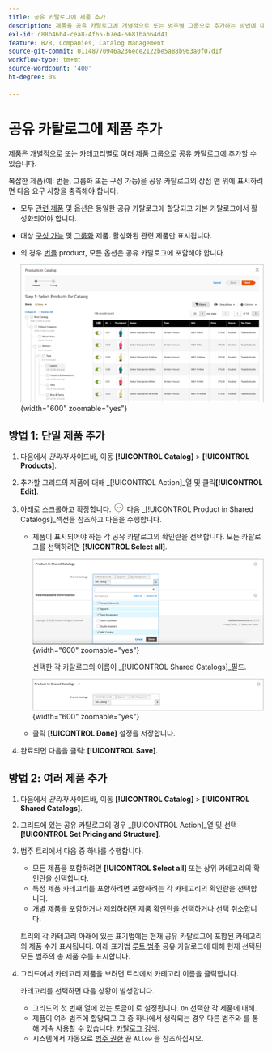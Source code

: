 ```yaml
---
title: 공유 카탈로그에 제품 추가
description: 제품을 공유 카탈로그에 개별적으로 또는 범주별 그룹으로 추가하는 방법에 대해 알아봅니다.
exl-id: c88b46b4-cea8-4f65-b7e4-6681bab64d41
feature: B2B, Companies, Catalog Management
source-git-commit: 01148770946a236ece2122be5a88b963a0f07d1f
workflow-type: tm+mt
source-wordcount: '400'
ht-degree: 0%

---
```


# 공유 카탈로그에 제품 추가

제품은 개별적으로 또는 카테고리별로 여러 제품 그룹으로 공유 카탈로그에 추가할 수 있습니다.

복잡한 제품(예: 번들, 그룹화 또는 구성 가능)을 공유 카탈로그의 상점 맨 위에 표시하려면 다음 요구 사항을 충족해야 합니다.

- 모두 [관련 제품](../catalog/product-configurations.md) 및 옵션은 동일한 공유 카탈로그에 할당되고 기본 카탈로그에서 활성화되어야 합니다.
- 대상 [구성 가능](../catalog/product-create-configurable.md) 및 [그룹화](../catalog/product-create-grouped.md) 제품. 활성화된 관련 제품만 표시됩니다.
- 의 경우 [번들](../catalog/product-create-bundle.md) product, 모든 옵션은 공유 카탈로그에 포함해야 합니다.

  ![카탈로그에 대한 제품 선택](./assets/shared-catalog-select-products-step-1.png){width="600" zoomable="yes"}

## 방법 1: 단일 제품 추가

1. 다음에서 _관리자_ 사이드바, 이동 **[!UICONTROL Catalog]** > **[!UICONTROL Products]**.

1. 추가할 그리드의 제품에 대해 _[!UICONTROL Action]_열 및 클릭&#x200B;**[!UICONTROL Edit]**.

1. 아래로 스크롤하고 확장합니다. ![확장 선택기](../assets/icon-display-expand.png) 다음 _[!UICONTROL Product in Shared Catalogs]_섹션을 참조하고 다음을 수행합니다.

   - 제품이 표시되어야 하는 각 공유 카탈로그의 확인란을 선택합니다. 모든 카탈로그를 선택하려면 **[!UICONTROL Select all]**.

     ![공유 카탈로그의 제품](./assets/shared-catalog-assign-from-product.png){width="600" zoomable="yes"}

     선택한 각 카탈로그의 이름이 _[!UICONTROL Shared Catalogs]_필드.

     ![공유된 카탈로그 할당됨](./assets/shared-catalog-assigned.png){width="600" zoomable="yes"}

   - 클릭 **[!UICONTROL Done]** 설정을 저장합니다.

1. 완료되면 다음을 클릭: **[!UICONTROL Save]**.

## 방법 2: 여러 제품 추가

1. 다음에서 _관리자_ 사이드바, 이동 **[!UICONTROL Catalog]** > **[!UICONTROL Shared Catalogs]**.

1. 그리드에 있는 공유 카탈로그의 경우 _[!UICONTROL Action]_열 및 선택&#x200B;**[!UICONTROL Set Pricing and Structure]**.

1. 범주 트리에서 다음 중 하나를 수행합니다.

   - 모든 제품을 포함하려면 **[!UICONTROL Select all]** 또는 상위 카테고리의 확인란을 선택합니다.
   - 특정 제품 카테고리를 포함하려면 포함하려는 각 카테고리의 확인란을 선택합니다.
   - 개별 제품을 포함하거나 제외하려면 제품 확인란을 선택하거나 선택 취소합니다.

   트리의 각 카테고리 아래에 있는 표기법에는 현재 공유 카탈로그에 포함된 카테고리의 제품 수가 표시됩니다. 아래 표기법 [루트 범주](../catalog/category-root.md) 공유 카탈로그에 대해 현재 선택된 모든 범주의 총 제품 수를 표시합니다.

1. 그리드에서 카테고리 제품을 보려면 트리에서 카테고리 이름을 클릭합니다.

   카테고리를 선택하면 다음 상황이 발생합니다.

   - 그리드의 첫 번째 열에 있는 토글이 로 설정됩니다. `On` 선택한 각 제품에 대해.
   - 제품이 여러 범주에 할당되고 그 중 하나에서 생략되는 경우 다른 범주와 를 통해 계속 사용할 수 있습니다. [카탈로그 검색](../catalog/search.md).
   - 시스템에서 자동으로 [범주 권한](../catalog/category-permissions.md) 끝 `Allow` 을 참조하십시오.
